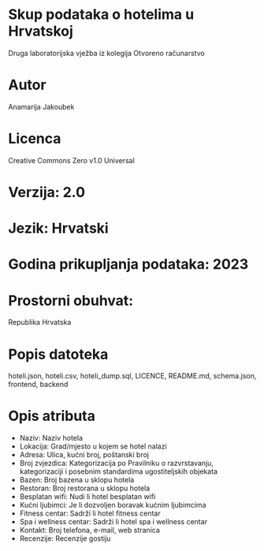 # Skup podataka o hotelima u Hrvatskoj
  Druga laboratorijska vježba iz kolegija Otvoreno računarstvo
# Autor
  Anamarija Jakoubek
# Licenca 
Creative Commons Zero v1.0 Universal
# Verzija: 2.0
# Jezik: Hrvatski
# Godina prikupljanja podataka: 2023
# Prostorni obuhvat:
  Republika Hrvatska
# Popis datoteka
  hoteli.json, hoteli.csv, hoteli_dump.sql, LICENCE, README.md, schema.json, frontend, backend
# Opis atributa
  -	Naziv: Naziv hotela
  - Lokacija: Grad/mjesto u kojem se hotel nalazi
  -	Adresa: Ulica, kućni broj, poštanski broj
  -	Broj zvjezdica: Kategorizacija po Pravilniku o razvrstavanju, kategorizaciji i posebnim standardima ugostiteljskih objekata
  -	Bazen: Broj bazena u sklopu hotela
  -	Restoran: Broj restorana u sklopu hotela
  -	Besplatan wifi: Nudi li hotel besplatan wifi
  -	Kućni ljubimci: Je li dozvoljen boravak kućnim ljubimcima
  -	Fitness centar: Sadrži li hotel fitness centar
  -	Spa i wellness centar: Sadrži li hotel spa i wellness centar
  -	Kontakt: Broj telefona, e-mail, web stranica
  -	Recenzije: Recenzije gostiju

